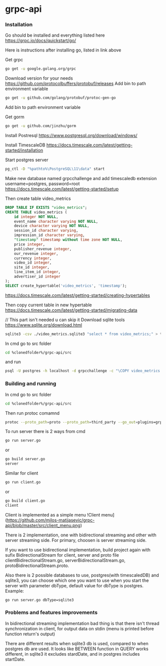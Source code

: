 # grpc-api

### Installation
Go should be installed and everything listed here
https://grpc.io/docs/quickstart/go/

Here is instructions after installing go, listed in link above

Get grpc
```bash
go get -u google.golang.org/grpc
```

Download version for your needs
https://github.com/protocolbuffers/protobuf/releases
Add bin to path environment variable

```bash
go get -u github.com/golang/protobuf/protoc-gen-go
```
Add bin to path environment variable

Get gorm
```bash
go get -u github.com/jinzhu/gorm
```

Install Postresql
https://www.postgresql.org/download/windows/

Install TimescaleDB
https://docs.timescale.com/latest/getting-started/installation

Start postgres server
```bash
pg_ctl -D "%pathto%\PostgreSQL\11\data" start
```

Make new database named grpcchallenge and add timescaledb extension
username=postgres, password=root
https://docs.timescale.com/latest/getting-started/setup

Then create table video_metrics 
```sql
DROP TABLE IF EXISTS "video_metrics";
CREATE TABLE video_metrics (
    id integer NOT NULL,
    event_name character varying NOT NULL,
    device character varying NOT NULL,
    session_id character varying,
    impression_id character varying,
    "timestamp" timestamp without time zone NOT NULL,
    price integer,
    publisher_revenue integer,
    our_revenue integer,
    currency integer,
    video_id integer,
    site_id integer,
    line_item_id integer,
    advertiser_id integer
);
SELECT create_hypertable('video_metrics', 'timestamp');
```
https://docs.timescale.com/latest/getting-started/creating-hypertables

Then copy current table in new hypertable
https://docs.timescale.com/latest/getting-started/migrating-data

// This part isn't needed u can skip it
Download sqlite tools
https://www.sqlite.org/download.html 
```bash
sqlite3 -csv ./video_metrics.sqlite3 "select * from video_metrics;" > tracksnoh.csv
```

In cmd go to src folder
```bash
cd %clonedfolder%/grpc-api/src
````
and run
```bash
psql -U postgres -h localhost -d grpcchallenge -c "\COPY video_metrics FROM tracksnoh.csv CSV"
```

### Building and running 

In cmd go to src folder
```bash
cd %clonedfolder%/grpc-api/src
```
Then run protoc comamnd
```bash
protoc --proto_path=proto --proto_path=third_party --go_out=plugins=grpc:proto service.proto
```
To run server there is 2 ways from cmd

```bash
go run server.go
```
or
```bash
go build server.go
server
```
Similar for client
```bash
go run client.go
```
or
```bash
go build client.go
client
```

Client is implemented as a simple menu
!Client menu](https://github.com/milos-matijasevic/grpc-api/blob/master/src/client_menu.png)

There is 2 implementation, one with bidirectional streaming and other with server streaming side.
For primary, choosen is server streaming side.

If you want to use bidirectional implementation, build project again with sufix BidirectionalStream for client, server and proto file clientBidirectionalStream.go, serverBidirectionalStream.go, protoBidirectionalStream.proto.

Also there is 2 possible databases to use, postgres(with timescaledDB) and sqlite3, you can choose which one you want to use when you start the server with parameter dbType, default value for dbType is postgres.
Example:
```bash
go run server.go dbType=sqlite3
```


### Problems and features improvements
In bidirectional streaming implementation bad thing is that there isn't thread synchronization in client, for output data on stdin (menu is printed before function return's output)


There are different results when sqlite3 db is used, compared to when postgres db are used.
It looks like BETWEEN function in QUERY works different, in sqlite3 it excludes stardDate, and in postgres includes startDate.
